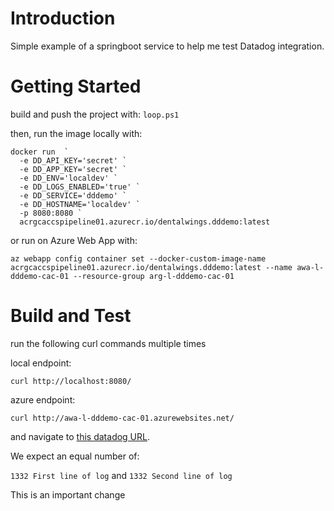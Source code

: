 # Introduction 
Simple example of a springboot service to help me test Datadog integration.

# Getting Started

build and push the project with:
`loop.ps1`

then, run the image locally with:

```
docker run  `
  -e DD_API_KEY='secret' `
  -e DD_APP_KEY='secret' `
  -e DD_ENV='localdev' `
  -e DD_LOGS_ENABLED='true' `
  -e DD_SERVICE='dddemo' `
  -e DD_HOSTNAME='localdev' `
  -p 8080:8080 `
  acrgcaccspipeline01.azurecr.io/dentalwings.dddemo:latest
```

or run on Azure Web App with:

`az webapp config container set --docker-custom-image-name acrgcaccspipeline01.azurecr.io/dentalwings.dddemo:latest --name awa-l-dddemo-cac-01 --resource-group arg-l-dddemo-cac-01`

# Build and Test

run the following curl commands multiple times

local endpoint:

`curl http://localhost:8080/`

azure endpoint:

`curl http://awa-l-dddemo-cac-01.azurewebsites.net/`

and navigate to [this datadog URL](https://app.datadoghq.com/logs?query=service%3Adddemo&cols=host%2Cservice&index=%2A&messageDisplay=inline&refresh_mode=sliding&stream_sort=desc&viz=stream&from_ts=1698251978896&to_ts=1698252878896&live=true).

We expect an equal number of:

`1332 First line of log`
and
`1332 Second line of log`

This is an important change
